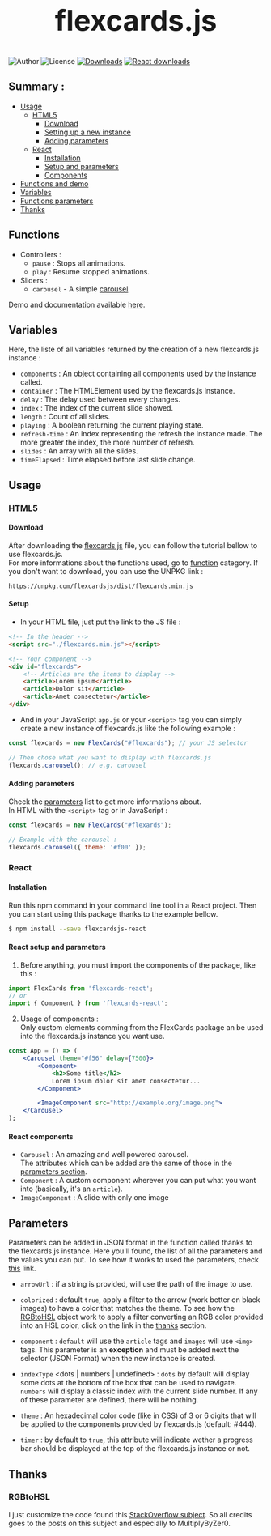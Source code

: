 <h1 style="font-size: 3.5rem; text-align: center">flexcards.js</h1>

![Author](https://badgen.net/badge/Author/TheRedMine/green)
![License](https://badgen.net/badge/License/TheUnlicense/blue?icon=github)
[![Downloads](https://img.shields.io/npm/dt/flexcardsjs?color=red&label=Downloads)](https://www.npmjs.com/package/flexcardsjs)
[![React downloads](https://img.shields.io/npm/dt/flexcardsjs-react?color=red&label=React%20downloads)](https://www.npmjs.com/package/flexcardsjs-react)

## Summary :
- [Usage](#usage)
    * [HTML5](#html5)
        * [Download](#download)
        * [Setting up a new instance](#setup)
        * [Adding parameters](#adding-parameters)
    * [React](#react)
        * [Installation](#installation)
        * [Setup and parameters](#react-setup-and-parameters)
        * [Components](#react-components)
- [Functions and demo](#functions)
- [Variables](#variables)
- [Functions parameters](#parameters)
- [Thanks](#thanks)

## Functions
- Controllers :
    - `pause` : Stops all animations.
    - `play` : Resume stopped animations.
- Sliders :
    - `carousel` - A simple
    [carousel](https://theredminetheredmine.github.io/flexcards.js/pages/carousel.html)

Demo and documentation available
[here](https://theredminetheredmine.github.io/flexcards.js/website/).

## Variables
Here, the liste of all variables returned by the creation of a new flexcards.js instance :
- `components` : An object containing all components used by the instance called.
- `container` : The HTMLElement used by the flexcards.js instance.
- `delay` : The delay used between every changes.
- `index` : The index of the current slide showed.
- `length` : Count of all slides.
- `playing` : A boolean returning the current playing state.
- `refresh-time` : An index representing the refresh the instance made. The more greater the index,
the more number of refresh.
- `slides` : An array with all the slides.
- `timeElapsed` : Time elapsed before last slide change.

## Usage
<!-- HTML5 usage -->
### HTML5
#### Download
After downloading the [flexcards.js](./dist/flexcards.min.js) file, you can follow the tutorial
bellow to use flexcards.js.
<br /> For more informations about the functions used, go to [function](#functions) category.
If you don't want to download, you can use the UNPKG link :
```
https://unpkg.com/flexcardsjs/dist/flexcards.min.js
```

#### Setup
- In your HTML file, just put the link to the JS file :
```html
<!-- In the header -->
<script src="./flexcards.min.js"></script>

<!-- Your component -->
<div id="flexcards">
    <!-- Articles are the items to display -->
    <article>Lorem ipsum</article>
    <article>Dolor sit</article>
    <article>Amet consectetur</article>
</div>
```
- And in your JavaScript `app.js` or your `<script>` tag you can simply create a new instance of
flexcards.js like the following example :
```js
const flexcards = new FlexCards("#flexcards"); // your JS selector

// Then chose what you want to display with flexcards.js
flexcards.carousel(); // e.g. carousel
```

#### Adding parameters
Check the [parameters](#parameters) list to get more informations about.\
In HTML with the `<script>` tag or in JavaScript :
```js
const flexcards = new FlexCards("#flexards");

// Example with the carousel :
flexcards.carousel({ theme: '#f00' });
```

<!-- React usage -->
### React
#### Installation
Run this npm command in your command line tool in a React project. Then you can start using this
package thanks to the example bellow.
```bash
$ npm install --save flexcardsjs-react
```
#### React setup and parameters
1. Before anything, you must import the components of the package, like this :
```js
import FlexCards from 'flexcards-react';
// or
import { Component } from 'flexcards-react';
```
2. Usage of components :\
Only custom elements comming from the FlexCards package an be used into the flexcards.js instance
you want use.
```jsx
const App = () => (
    <Carousel theme="#f56" delay={7500}>
        <Component>
            <h2>Some title</h2>
            Lorem ipsum dolor sit amet consectetur...
        </Component>

        <ImageComponent src="http://example.org/image.png">
    </Carousel>
);
```
#### React components
- `Carousel` : An amazing and well powered carousel.\
The attributes which can be added are the same of those in the [parameters section](#parameters).
- `Component` : A custom component wherever you can put what you want into (basically, it's an
`article`).
- `ImageComponent` : A slide with only one image

## Parameters
Parameters can be added in JSON format in the function called thanks to the flexcards.js instance.
Here you'll found, the list of all the parameters and the values you can put. To see how it works
to used the parameters, check [this](#adding-parameters) link.

- `arrowUrl` : if a string is provided, will use the path of the image to use.

- `colorized` : default `true`, apply a filter to the arrow (work better on black images) to have
a color that matches the theme. To see how the [RGBtoHSL](#rgbtohsl) object work to apply a filter
converting an RGB color provided into an HSL color, click on the link in the [thanks](#thanks)
section.

- `component` : `default` will use the `article` tags and `images` will use `<img>` tags. This
parameter is an **exception** and must be added next the selector (JSON Format) when the new
instance is created.

- `indexType` \<dots | numbers | undefined\> : `dots` by default will display some dots at the
bottom of the box that can be used to navigate. `numbers` will display a classic index with the
current slide number. If any of these parameter are defined, there will be nothing.

- `theme` : An hexadecimal color code (like in CSS) of 3 or 6 digits that will be applied to the
components provided by flexcards.js (default: #444).

- `timer` : by default to `true`, this attribute will indicate wether a progress bar should be
displayed at the top of the flexcards.js instance or not.

## Thanks
### RGBtoHSL
I just customize the code found this
[StackOverflow subject](https://stackoverflow.com/a/42966641/604861). So all credits goes to the
posts on this subject and especially to MultiplyByZer0.

